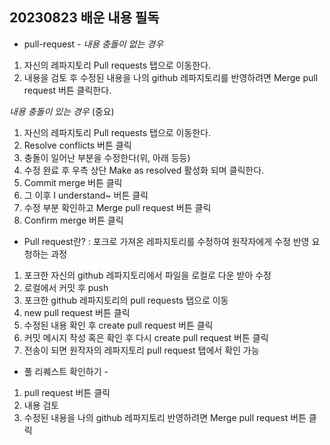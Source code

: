 ## 20230823 배운 내용 필독 ##

- pull-request - <vd>
*내용 충돌이 없는 경우*<vd>
1. 자신의 레파지토리 Pull requests 탭으로 이동한다.<vd>
2. 내용을 검토 후 수정된 내용을 나의 github 레파지토리를 반영하려면 Merge pull request 버튼 클릭한다.<vd>
 
*내용 충돌이 있는 경우* (중요)<vd>
1. 자신의 레파지토리 Pull requests 탭으로 이동한다.<vd>
2. Resolve conflicts 버튼 클릭<vd>
3. 충돌이 일어난 부분을 수정한다(위, 아래 등등)<vd>
4. 수정 완료 후 우측 상단 Make as resolved 활성화 되며 클릭한다.<vd>
5. Commit merge 버튼 클릭<vd>
6. 그 이후 I understand~ 버튼 클릭<vd>
7. 수정 부분 확인하고 Merge pull request 버튼 클릭<vd>
8. Confirm merge 버튼 클릭<vd>

- Pull request란? : 포크로 가져온 레파지토리를 수정하여 원작자에게 수정 반영 요청하는 과정<vd>
1. 포크한 자신의 github 레파지토리에서 파일을 로컬로 다운 받아 수정<vd>
2. 로컬에서 커밋 후 push<vd>
3. 포크한 github 레파지토리의 pull requests 탭으로 이동<vd>
4. new pull request 버튼 클릭<vd>
5. 수정된 내용 확인 후 create pull request 버튼 클릭<vd>
6. 커밋 메시지 작성 혹은 확인 후 다시 create pull request 버튼 클릭<vd>
7. 전송이 되면 원작자의 레파지토리 pull request 탭에서 확인 가능<vd>

- 풀 리퀘스트 확인하기 -<vd>
1. pull request 버튼 클릭<vd>
2. 내용 검토<vd>
3. 수정된 내용을 나의 github 레파지토리 반영하려면 Merge pull request 버튼 클릭<vd>